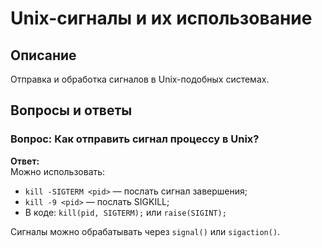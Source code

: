 # Unix-сигналы и их использование

## Описание
Отправка и обработка сигналов в Unix-подобных системах.

## Вопросы и ответы

### Вопрос: Как отправить сигнал процессу в Unix?
**Ответ:**  
Можно использовать:
- `kill -SIGTERM <pid>` — послать сигнал завершения;
- `kill -9 <pid>` — послать SIGKILL;
- В коде: `kill(pid, SIGTERM);` или `raise(SIGINT);`

Сигналы можно обрабатывать через `signal()` или `sigaction()`.